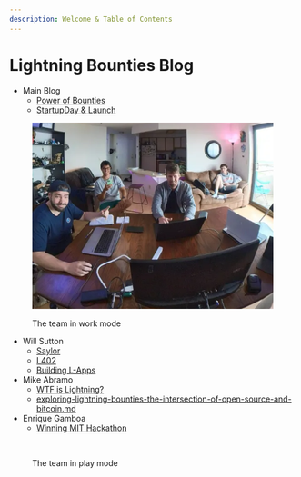 ```yaml
---
description: Welcome & Table of Contents
---
```


# Lightning Bounties Blog

* Main Blog
  * [Power of Bounties](the-power-of-bounties-in-innovation-a-historical-and-modern-perspective.md)
  * [StartupDay & Launch](https://blog.lightningbounties.com/lightning-bounties-recap-of-pleblabs-startup-day-2024-cmdx)

<figure><img src=".gitbook/assets/image (7).png" alt=""><figcaption><p>The team in work mode</p></figcaption></figure>

* Will Sutton
  * [Saylor](blog-post-1/thoughts-on-saylor.md)
  * [L402](blog-post-1/thoughts-on-l402.md)
  * [Building L-Apps](blog-post-1/l-apps-and-building.md)
* Mike Abramo
  * [WTF is Lightning?](mike-abramo/wtf-if-lightning-network.md)
  * [exploring-lightning-bounties-the-intersection-of-open-source-and-bitcoin.md](mike-abramo/exploring-lightning-bounties-the-intersection-of-open-source-and-bitcoin.md "mention")
* Enrique Gamboa
  * [Winning MIT Hackathon](enrique-gamboa/winning-the-mit-hackathon-2024.md)

<figure><img src=".gitbook/assets/image (8).png" alt=""><figcaption><p>The team in play mode</p></figcaption></figure>
